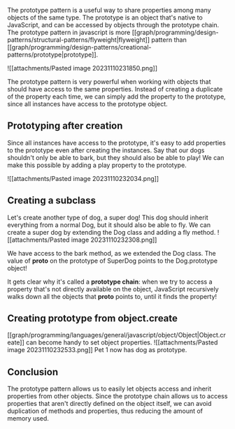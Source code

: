 The prototype pattern is a useful way to share properties among many objects of the same type. The prototype is an object that's native to JavaScript, and can be accessed by objects through the prototype chain. The prototype pattern in javascript is more [[graph/programming/design-patterns/structural-patterns/flyweight|flyweight]] pattern than [[graph/programming/design-patterns/creational-patterns/prototype|prototype]].

![[attachments/Pasted image 20231110231850.png]]

The prototype pattern is very powerful when working with objects that should have access to the same properties. Instead of creating a duplicate of the property each time, we can simply add the property to the prototype, since all instances have access to the prototype object.

## Prototyping after creation
Since all instances have access to the prototype, it's easy to add properties to the prototype even after creating the instances. Say that our dogs shouldn't only be able to bark, but they should also be able to play! We can make this possible by adding a play property to the prototype.

![[attachments/Pasted image 20231110232034.png]]

## Creating a subclass
Let's create another type of dog, a super dog! This dog should inherit everything from a normal Dog, but it should also be able to fly. We can create a super dog by extending the Dog class and adding a fly method.
![[attachments/Pasted image 20231110232308.png]]

We have access to the bark method, as we extended the Dog class. The value of __proto__ on the prototype of SuperDog points to the Dog.prototype object!

It gets clear why it's called a **prototype chain**: when we try to access a property that's not directly available on the object, JavaScript recursively walks down all the objects that __proto__ points to, until it finds the property!

## Creating prototype from object.create
[[graph/programming/languages/general/javascript/object/Object|Object.create]] can become handy to set object properties.
![[attachments/Pasted image 20231110232533.png]]
Pet 1 now has dog as prototype.

## Conclusion
The prototype pattern allows us to easily let objects access and inherit properties from other objects. Since the prototype chain allows us to access properties that aren't directly defined on the object itself, we can avoid duplication of methods and properties, thus reducing the amount of memory used.